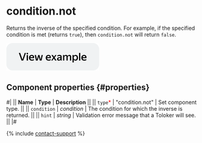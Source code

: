 # condition.not

Returns the inverse of the specified condition. For example, if the specified condition is met (returns `true`), then
`condition.not` will return `false`.

[![View example in the sandbox](../_images/buttons/view-example.svg)](https://ya.cc/t/CUL8AOk33twnPc)

## Component properties {#properties}

#|
|| **Name** | **Type** | **Description** ||
|| `type`<span style="color: red">\*</span> | "condition.not" | Set component type. ||
|| `condition` | _condition_ | The condition for which the inverse is returned. ||
|| `hint` | _string_ | Validation error message that a Toloker will see. ||
|#

{% include [contact-support](../_includes/contact-support.md) %}
